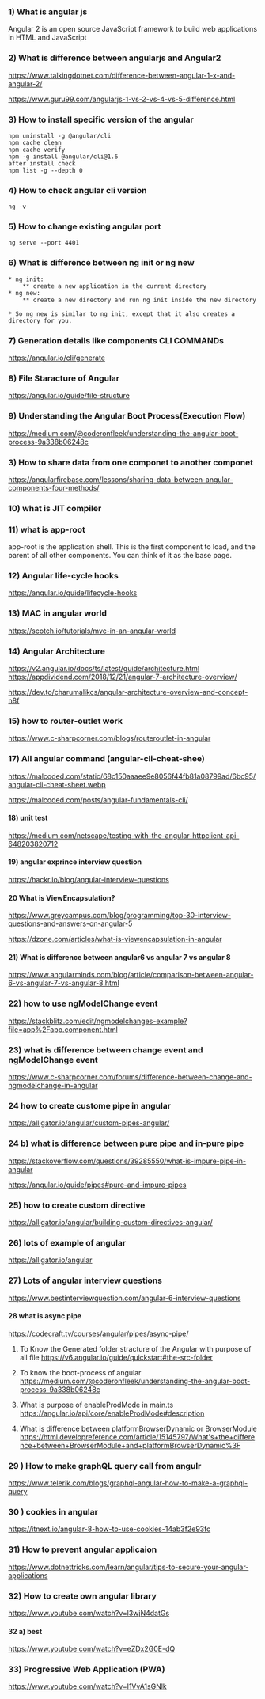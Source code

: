 ### 1) What is angular js
Angular 2 is an open source JavaScript framework to build web applications in HTML and JavaScript

### 2) What is difference between angularjs and Angular2
https://www.talkingdotnet.com/difference-between-angular-1-x-and-angular-2/

https://www.guru99.com/angularjs-1-vs-2-vs-4-vs-5-difference.html

### 3) How to install specific version of the angular
```
npm uninstall -g @angular/cli
npm cache clean
npm cache verify
npm -g install @angular/cli@1.6
after install check
npm list -g --depth 0
```

### 4) How to check angular cli version
```
ng -v 
```
### 5) How to change existing angular port
```
ng serve --port 4401 
```

### 6) What is difference between ng init or ng new 
```
* ng init:
    ** create a new application in the current directory
* ng new:
    ** create a new directory and run ng init inside the new directory

* So ng new is similar to ng init, except that it also creates a directory for you.
```

### 7) Generation details like components CLI COMMANDs
https://angular.io/cli/generate


### 8) File Staracture of Angular
https://angular.io/guide/file-structure


### 9) Understanding the Angular Boot Process(Execution Flow)
https://medium.com/@coderonfleek/understanding-the-angular-boot-process-9a338b06248c


### 3) How to share data from one componet to another componet

https://angularfirebase.com/lessons/sharing-data-between-angular-components-four-methods/

### 10) what is JIT compiler

### 11) what is app-root
app-root is the application shell. This is the first component to load, and the parent of all other components. You can think of it as the base page.

### 12) Angular life-cycle hooks
https://angular.io/guide/lifecycle-hooks

### 13) MAC in angular world
https://scotch.io/tutorials/mvc-in-an-angular-world

### 14) Angular Architecture
https://v2.angular.io/docs/ts/latest/guide/architecture.html
https://appdividend.com/2018/12/21/angular-7-architecture-overview/

https://dev.to/charumalikcs/angular-architecture-overview-and-concept-n8f


### 15) how to router-outlet work 
https://www.c-sharpcorner.com/blogs/routeroutlet-in-angular

### 17) All angular command (angular-cli-cheat-shee)
https://malcoded.com/static/68c150aaaee9e8056f44fb81a08799ad/6bc95/angular-cli-cheat-sheet.webp

https://malcoded.com/posts/angular-fundamentals-cli/

#### 18) unit test 
https://medium.com/netscape/testing-with-the-angular-httpclient-api-648203820712

#### 19) angular exprince interview question
https://hackr.io/blog/angular-interview-questions


#### 20 What is ViewEncapsulation?
https://www.greycampus.com/blog/programming/top-30-interview-questions-and-answers-on-angular-5

https://dzone.com/articles/what-is-viewencapsulation-in-angular

#### 21) What is difference between angular6 vs angular 7 vs angular 8
https://www.angularminds.com/blog/article/comparison-between-angular-6-vs-angular-7-vs-angular-8.html

### 22) how to use ngModelChange event 
https://stackblitz.com/edit/ngmodelchanges-example?file=app%2Fapp.component.html

### 23) what is difference between change event and ngModelChange event
https://www.c-sharpcorner.com/forums/difference-between-change-and-ngmodelchange-in-angular

### 24 how to create custome pipe in angular 
https://alligator.io/angular/custom-pipes-angular/
### 24 b) what is difference between pure pipe and in-pure pipe
https://stackoverflow.com/questions/39285550/what-is-impure-pipe-in-angular

https://angular.io/guide/pipes#pure-and-impure-pipes
### 25) how to create custom directive 
https://alligator.io/angular/building-custom-directives-angular/

### 26) lots of example of angular 
https://alligator.io/angular

### 27) Lots of angular interview questions
https://www.bestinterviewquestion.com/angular-6-interview-questions

#### 28 what is async pipe 
https://codecraft.tv/courses/angular/pipes/async-pipe/

1) To Know the Generated folder stracture of the Angular with purpose of all file 
https://v6.angular.io/guide/quickstart#the-src-folder

2) To know the boot-process of angular
https://medium.com/@coderonfleek/understanding-the-angular-boot-process-9a338b06248c

3) What is purpose of enableProdMode in main.ts 
https://angular.io/api/core/enableProdMode#description

4) What is difference between platformBrowserDynamic or BrowserModule
https://html.developreference.com/article/15145797/What's+the+difference+between+BrowserModule+and+platformBrowserDynamic%3F

### 29 ) How to make graphQL query call from angulr 
https://www.telerik.com/blogs/graphql-angular-how-to-make-a-graphql-query

### 30 ) cookies in angular 
https://itnext.io/angular-8-how-to-use-cookies-14ab3f2e93fc

### 31) How to prevent angular applicaion
https://www.dotnettricks.com/learn/angular/tips-to-secure-your-angular-applications

### 32) How to create own angular library 
https://www.youtube.com/watch?v=l3wjN4datGs
#### 32 a) best 
https://www.youtube.com/watch?v=eZDx2G0E-dQ

### 33) Progressive Web Application (PWA)
https://www.youtube.com/watch?v=l1VvA1sGNlk
